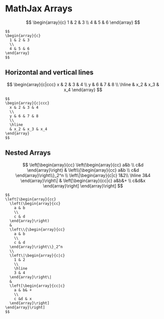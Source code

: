 # MathJax Arrays

$$
\begin{array}{c}
1 & 2 & 3
\\
4 & 5 & 6
\end{array}
$$

```
$$
\begin{array}{c}
  1 & 2 & 3
  \\
  4 & 5 & 6
\end{array}
$$
```

## Horizontal and vertical lines

$$
\begin{array}{c|ccc}
x & 2 & 3 & 4
\\
y & 6 & 7 & 8
\\
\hline
& x_2 & x_3 & x_4
\end{array}
$$

```
$$
\begin{array}{c|ccc}
  x & 2 & 3 & 4
  \\
  y & 6 & 7 & 8
  \\
  \hline
  & x_2 & x_3 & x_4
\end{array}
$$
```

## Nested Arrays

$$
\left[\begin{array}{cc}
  \left(\begin{array}{cc}
    a&b
    \\
    c&d
  \end{array}\right)
  &
  \left\\{\begin{array}{cc}
    a&b
    \\
    c&d
  \end{array}\right\\}_2^n
  \\
  \left\|\begin{array}{c|c}
    1&2\\
    \hline
    3&4
  \end{array}\right\|
  &
  \left[\begin{array}{cc|c}
    a&b&+
    \\
    c&d&x
  \end{array}\right]
\end{array}\right]
$$

```
$$
\left[\begin{array}{cc}
  \left(\begin{array}{cc}
    a & b
    \\
    c & d
  \end{array}\right)
  &
  \left\\{\begin{array}{cc}
    a & b
    \\
    c & d
  \end{array}\right\\}_2^n
  \\
  \left\|\begin{array}{c|c}
    1 & 2
    \\
    \hline
    3 & 4
  \end{array}\right\|
  &
  \left[\begin{array}{cc|c}
    a & b& +
    \\
    c &d & x
  \end{array}\right]
\end{array}\right]
$$
```
